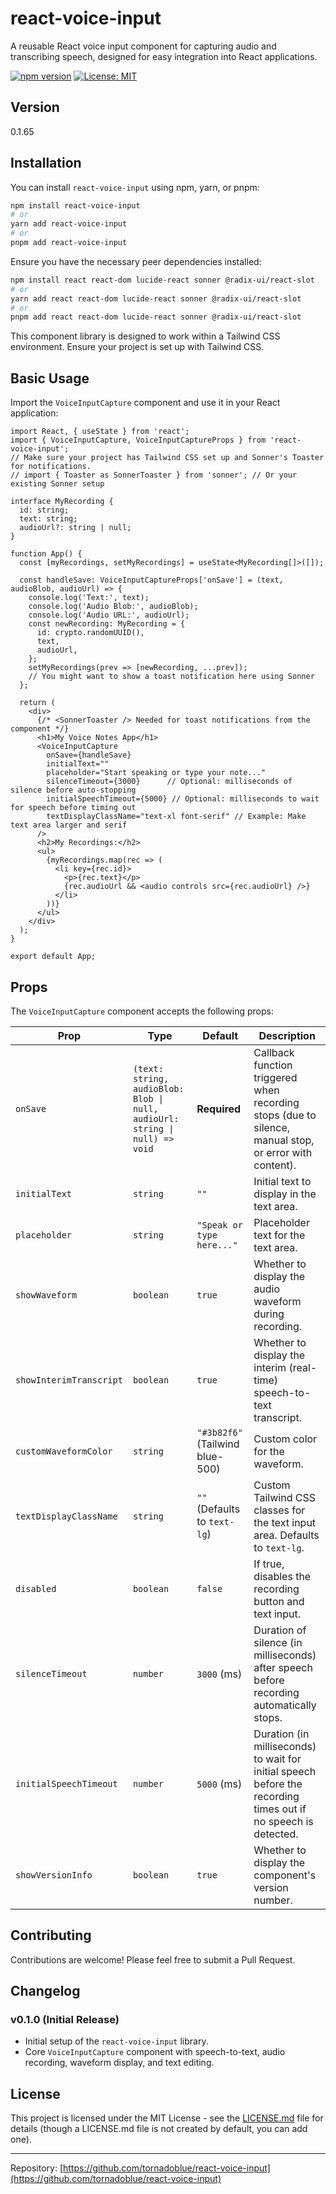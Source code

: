 # react-voice-input

A reusable React voice input component for capturing audio and transcribing speech, designed for easy integration into React applications.

[![npm version](https://badge.fury.io/js/react-voice-input.svg)](https://badge.fury.io/js/react-voice-input)
[![License: MIT](https://img.shields.io/badge/License-MIT-yellow.svg)](https://opensource.org/licenses/MIT)

## Version

0.1.65

## Installation

You can install `react-voice-input` using npm, yarn, or pnpm:

```bash
npm install react-voice-input
# or
yarn add react-voice-input
# or
pnpm add react-voice-input
```

Ensure you have the necessary peer dependencies installed:
```bash
npm install react react-dom lucide-react sonner @radix-ui/react-slot
# or
yarn add react react-dom lucide-react sonner @radix-ui/react-slot
# or
pnpm add react react-dom lucide-react sonner @radix-ui/react-slot
```

This component library is designed to work within a Tailwind CSS environment. Ensure your project is set up with Tailwind CSS.

## Basic Usage

Import the `VoiceInputCapture` component and use it in your React application:

```tsx
import React, { useState } from 'react';
import { VoiceInputCapture, VoiceInputCaptureProps } from 'react-voice-input';
// Make sure your project has Tailwind CSS set up and Sonner's Toaster for notifications.
// import { Toaster as SonnerToaster } from 'sonner'; // Or your existing Sonner setup

interface MyRecording {
  id: string;
  text: string;
  audioUrl?: string | null;
}

function App() {
  const [myRecordings, setMyRecordings] = useState<MyRecording[]>([]);

  const handleSave: VoiceInputCaptureProps['onSave'] = (text, audioBlob, audioUrl) => {
    console.log('Text:', text);
    console.log('Audio Blob:', audioBlob);
    console.log('Audio URL:', audioUrl);
    const newRecording: MyRecording = {
      id: crypto.randomUUID(),
      text,
      audioUrl,
    };
    setMyRecordings(prev => [newRecording, ...prev]);
    // You might want to show a toast notification here using Sonner
  };

  return (
    <div>
      {/* <SonnerToaster /> Needed for toast notifications from the component */}
      <h1>My Voice Notes App</h1>
      <VoiceInputCapture
        onSave={handleSave}
        initialText=""
        placeholder="Start speaking or type your note..."
        silenceTimeout={3000}      // Optional: milliseconds of silence before auto-stopping
        initialSpeechTimeout={5000} // Optional: milliseconds to wait for speech before timing out
        textDisplayClassName="text-xl font-serif" // Example: Make text area larger and serif
      />
      <h2>My Recordings:</h2>
      <ul>
        {myRecordings.map(rec => (
          <li key={rec.id}>
            <p>{rec.text}</p>
            {rec.audioUrl && <audio controls src={rec.audioUrl} />}
          </li>
        ))}
      </ul>
    </div>
  );
}

export default App;
```

## Props

The `VoiceInputCapture` component accepts the following props:

| Prop                   | Type                                                              | Default                        | Description                                                                                                |
| ---------------------- | ----------------------------------------------------------------- | ------------------------------ | ---------------------------------------------------------------------------------------------------------- |
| `onSave`               | `(text: string, audioBlob: Blob \| null, audioUrl: string \| null) => void` | **Required**                   | Callback function triggered when recording stops (due to silence, manual stop, or error with content).     |
| `initialText`          | `string`                                                          | `""`                           | Initial text to display in the text area.                                                                  |
| `placeholder`          | `string`                                                          | `"Speak or type here..."`      | Placeholder text for the text area.                                                                        |
| `showWaveform`         | `boolean`                                                         | `true`                         | Whether to display the audio waveform during recording.                                                    |
| `showInterimTranscript`| `boolean`                                                         | `true`                         | Whether to display the interim (real-time) speech-to-text transcript.                                      |
| `customWaveformColor`  | `string`                                                          | `"#3b82f6"` (Tailwind blue-500) | Custom color for the waveform.                                                                             |
| `textDisplayClassName` | `string`                                                          | `""` (Defaults to `text-lg`)   | Custom Tailwind CSS classes for the text input area. Defaults to `text-lg`.                                |
| `disabled`             | `boolean`                                                         | `false`                        | If true, disables the recording button and text input.                                                     |
| `silenceTimeout`       | `number`                                                          | `3000` (ms)                    | Duration of silence (in milliseconds) after speech before recording automatically stops.                   |
| `initialSpeechTimeout` | `number`                                                          | `5000` (ms)                    | Duration (in milliseconds) to wait for initial speech before the recording times out if no speech is detected. |
| `showVersionInfo`      | `boolean`                                                         | `true`                         | Whether to display the component's version number.                                                         |


## Contributing

Contributions are welcome! Please feel free to submit a Pull Request.

## Changelog

### v0.1.0 (Initial Release)
*   Initial setup of the `react-voice-input` library.
*   Core `VoiceInputCapture` component with speech-to-text, audio recording, waveform display, and text editing.

## License

This project is licensed under the MIT License - see the [LICENSE.md](LICENSE.md) file for details (though a LICENSE.md file is not created by default, you can add one).

---

Repository: [https://github.com/tornadoblue/react-voice-input](https://github.com/tornadoblue/react-voice-input)